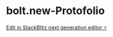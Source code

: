 # bolt.new-Protofolio

[Edit in StackBlitz next generation editor ⚡️](https://stackblitz.com/~/github.com/jihadTH4/bolt.new-Protofolio)